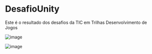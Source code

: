 # DesafioUnity
Este é o resultado dos desafios da TIC em Trilhas Desenvolvimento de Jogos

![image](https://github.com/user-attachments/assets/62b500fe-672a-48d7-b35a-dc40ceb0bf80)

![image](https://github.com/user-attachments/assets/be70ae7a-78da-4b68-9bfe-b3b5e723a234)
